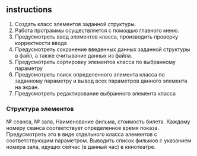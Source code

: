 ## instructions

1. Создать класс элементов заданной структуры.
2. Работа программы осуществляется с помощью главного меню.
3. Предусмотреть ввод элементов класса, производить проверку корректности ввода
4. Предусмотреть сохранение введенных данных заданной структуры в файл, а также считывание данных из файла.
5. Предусмотреть сортировку элементов класса по выбранному параметру
6. Предусмотреть поиск определенного элемента класса по заданному параметру и вывод всех параметров данного элемента на экран.
7. Предусмотреть редактирование выбранного элемента класса

### Структура элементов

№ сеанса, № зала, Наименование фильма, стоимость билета. Каждому номеру сеанса соответствует определенное время показа. Предусмотреть это в виде отдельного класса элементов с соответствующим параметром. Выводить список фильмов с указанием номера зала, идущих сейчас (в данный час) в кинотеатре.
